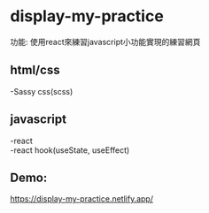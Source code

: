 # display-my-practice

功能:
使用react來練習javascript小功能實現的練習網頁

## html/css
-Sassy css(scss) 

## javascript
-react <br />
-react hook(useState, useEffect) <br />


## Demo:
https://display-my-practice.netlify.app/

